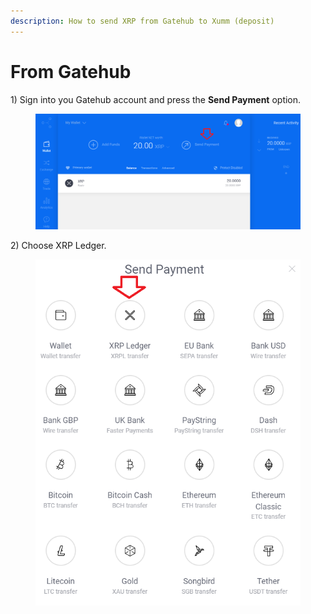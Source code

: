 ```yaml
---
description: How to send XRP from Gatehub to Xumm (deposit)
---
```


# From Gatehub

1\) Sign into you Gatehub account and press the **Send Payment** option.

<figure><img src="../../.gitbook/assets/Gatehub 1.png" alt=""><figcaption></figcaption></figure>

2\) Choose XRP Ledger.

<figure><img src="../../.gitbook/assets/Gatehub - 2.png" alt=""><figcaption></figcaption></figure>
